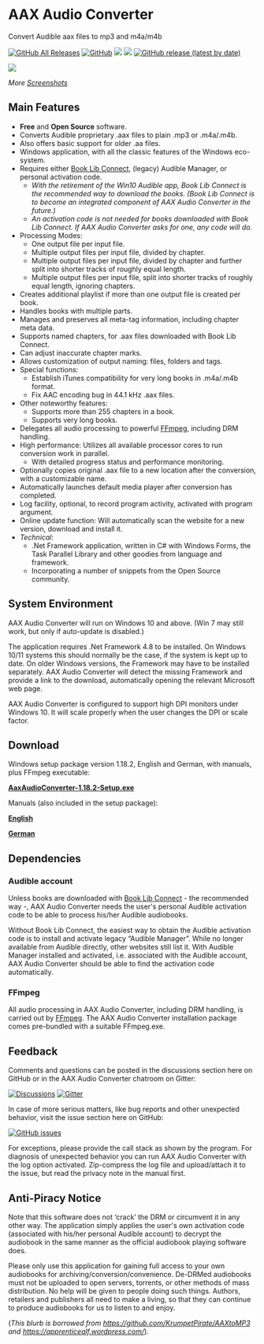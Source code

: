 # AAX Audio Converter
Convert Audible aax files to mp3 and m4a/m4b

[![GitHub All Releases](https://img.shields.io/github/downloads/audiamus/AaxAudioConverter/total)](https://github.com/audiamus/AaxAudioConverter/releases) [![GitHub](https://img.shields.io/github/license/audiamus/AaxAudioConverter)](https://github.com/audiamus/AaxAudioConverter/blob/master/LICENSE) [![](https://img.shields.io/badge/platform-Windows-blue)](http://microsoft.com/windows) [![](https://img.shields.io/badge/language-C%23-blue)](http://csharp.net/) [![GitHub release (latest by date)](https://img.shields.io/github/v/release/audiamus/AaxAudioConverter)](https://github.com/audiamus/AaxAudioConverter/releases/latest)

![](res/Cover.png?raw=true)

*More [Screenshots](res/Screenshots.md)*

## Main Features
- **Free** and **Open Source** software. 
- Converts Audible proprietary .aax files to plain .mp3 or .m4a/.m4b. 
- Also offers basic support for older .aa files.
- Windows application, with all the classic features of the Windows eco-system.
- Requires either [Book Lib Connect](https://github.com/audiamus/BookLibConnect), (legacy) Audible Manager, or personal activation code.
  - _With the retirement of the Win10 Audible app, Book Lib Connect is the recommended way to download the books. (Book Lib Connect is to become an integrated component of AAX Audio Converter in the future.)_
  - _An activation code is not needed for books downloaded with Book Lib Connect. If AAX Audio Converter asks for one, any code will do._
- Processing Modes: 
  - One output file per input file.
  - Multiple output files per input file, divided by chapter.
  - Multiple output files per input file, divided by chapter and further split into shorter tracks of roughly equal length. 
  - Multiple output files per input file,  split into shorter tracks of roughly equal length, ignoring chapters.
- Creates additional playlist if more than one output file is created per book.
- Handles books with multiple parts.
- Manages and preserves all meta-tag information, including chapter meta data.
- Supports named chapters, for .aax files downloaded with Book Lib Connect.
- Can adjust inaccurate chapter marks.
- Allows customization of output naming: files, folders and tags.
- Special functions:
  - Establish iTunes compatibility for very long books in .m4a/.m4b format.
  - Fix AAC encoding bug in 44.1 kHz .aax files.
- Other noteworthy features:
  - Supports more than 255 chapters in a book.
  - Supports very long books.
- Delegates all audio processing to powerful [FFmpeg](https://www.ffmpeg.org/), including DRM handling.
- High performance: Utilizes all available processor cores to run conversion work in parallel.
  - With detailed progress status and performance monitoring.
- Optionally copies original .aax file to a new location after the conversion, with a customizable name.
- Automatically launches default media player after conversion has completed.
- Log facility, optional, to record program activity, activated with program argument.
- Online update function: Will automatically scan the website for a new version, download and install it.
- *Technical*: 
  - .Net Framework application, written in C# with Windows Forms, the Task Parallel Library and other goodies from language and framework. 
  - Incorporating a number of snippets from the Open Source community. 

## System Environment
AAX Audio Converter will run on Windows 10 and above. (Win 7 may still work, but only if auto-update is disabled.)

The application requires .Net Framework 4.8 to be installed. On Windows 10/11 systems this should normally be the case, if the system is kept up to date. On older Windows versions, the Framework may have to be installed separately. AAX Audio Converter will detect the missing Framework and provide a link to the download, automatically opening the relevant Microsoft web page. 

AAX Audio Converter is configured to support high DPI monitors under Windows 10. It will scale properly when the user changes the DPI or scale factor. 

## Download
Windows setup package version 1.18.2, English and German, with manuals, plus FFmpeg executable:

**[AaxAudioConverter-1.18.2-Setup.exe](https://github.com/audiamus/AaxAudioConverter/releases/download/v1.18.2/AaxAudioConverter-1.18.2-Setup.exe)**

Manuals (also included in the setup package):

**[English](https://github.com/audiamus/AaxAudioConverter/releases/download/v1.18.2/AaxAudioConverter.pdf)**

**[German](https://github.com/audiamus/AaxAudioConverter/releases/download/v1.18.2/AaxAudioConverter.de.pdf)**


## Dependencies
### Audible account
Unless books are downloaded with [Book Lib Connect](https://github.com/audiamus/BookLibConnect) - the recommended way -, AAX Audio Converter needs the user's personal Audible activation code to be able to process his/her Audible audiobooks.

Without Book Lib Connect, the easiest way to obtain the Audible activation code is to install and activate legacy “Audible Manager”. While no longer available from Audible directly, other websites still list it. With Audible Manager installed and activated, i.e. associated with the Audible account, AAX Audio Converter should be able to find the activation code automatically.

### FFmpeg
All audio processing in AAX Audio Converter, including DRM handling, is carried out by [FFmpeg](https://www.ffmpeg.org/). 
The AAX Audio Converter installation package comes pre-bundled with a suitable FFmpeg.exe. 

## Feedback
Comments and questions can be posted in the discussions section here on GitHub or in the AAX Audio Converter chatroom on Gitter:

[![Discussions](https://img.shields.io/badge/discussions-on%20GitHub-green)](https://github.com/audiamus/AaxAudioConverter/discussions)
[![Gitter](https://badges.gitter.im/AaxAudioConverter/community.svg)](https://gitter.im/AaxAudioConverter/community?utm_source=badge&utm_medium=badge&utm_campaign=pr-badge)

In case of more serious matters, like bug reports and other unexpected behavior, visit the issue section here on GitHub: 

[![GitHub issues](https://img.shields.io/github/issues/audiamus/AaxAudioConverter)](https://github.com/audiamus/AaxAudioConverter/issues)

For exceptions, please provide the call stack as shown by the program. For diagnosis of unexpected behavior you can run AAX Audio Converter with the log option activated. Zip-compress the log file and upload/attach it to the issue, but read the privacy note in the manual first.    

## Anti-Piracy Notice
Note that this software does not ‘crack’ the DRM or circumvent it in any other way. The application simply applies the user's own activation code (associated with his/her personal Audible account) to decrypt the audiobook in the same manner as the official audiobook playing software does. 

Please only use this application for gaining full access to your own audiobooks for archiving/conversion/convenience. De-DRMed audiobooks must not be uploaded to open servers, torrents, or other methods of mass distribution. No help will be given to people doing such things. Authors, retailers and publishers all need to make a living, so that they can continue to produce audiobooks for us to listen to and enjoy.

(*This blurb is borrowed from https://github.com/KrumpetPirate/AAXtoMP3 and https://apprenticealf.wordpress.com/*). 
